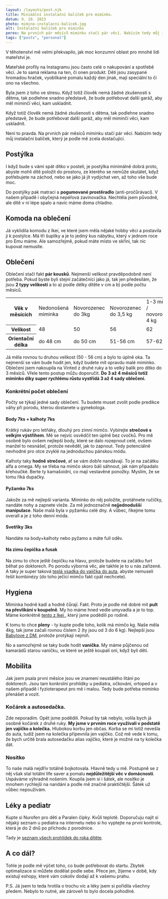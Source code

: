 ```yaml
---
layout: /layouts/post.njk
title: Minimální instalační balíček pro miminko.
datum: 9. 10. 2023
photo: mimino-instalacni-balicek.jpg
alt: Instalační balíček pro miminko
perex: Na prvních pár měsíců miminku stačí pár věcí. Nabízím tedy můj instalační balíček, který je podle mě zcela dostačující.
tags: ["posts", "personal"]
---
```


V těhotenství mě velmi překvapilo, jak moc konzumní oblast pro mnohé lidi mateřství je.

Mateřské profily na Instagramu jsou často celé o nakupování a spotřebě věcí. Je to samá reklama na ten, či onen produkt. Děti jsou zasypané hromadou hraček, vyoblíkané pomalu každý den jinak, mají speciální to či ono na všechno.

Byla jsem z toho ve stresu. Když totiž člověk nemá žádné zkušenosti s dětma, tak podlehne snadno představě, že bude potřebovat další garáž, aby měl miminčí věci, kam uskladnit.

<p class="citation__text">Když totiž člověk nemá žádné zkušenosti s dětma, tak podlehne snadno představě, že bude potřebovat další garáž, aby měl miminčí věci, kam uskladnit.</p>

Není to pravda. Na prvních pár měsíců miminku stačí pár věcí. Nabízím tedy můj instalační balíček, který je podle mě zcela dostačující.

## Postýlka

I když bude s vámi spát dítko v posteli, je postýlka minimálně dobrá proto, abyste mohli dítě položit do prostoru, ze kterého se nemůže skutálet, když potřebujete na záchod, nebo se jako já jít vydýchat ven, až toho vše bude moc.

Do postýlky pak matraci a **pogumované prostěradlo** (anti-pročůrávací). V našem případě i obyčejná nepéřová zavinovačka. Nechtěla jsem původně, ale dítě v ní lépe spalo a navíc máme doma chladno.

## Komoda na oblečení

Já vyklidila komodu z Ikei, ve které jsem měla nějaké hobby věci a postavila ji k postýlce. Má tři šuplíky a je to jediný kus nábytku, který v jednom roce pro Emu máme. Ale samozřejmě, pokud máte místo ve skříni, tak nic kupovat nemusíte.

## Oblečení

Oblečení stačí fakt **pár kousků**. Nejmenší velikost pravděpodobně není potřeba. Pokud byste byli stejní začátečníci jako já, tak jen předesílám, že jsou **2 typy velikostí** a to a) podle délky dítěte v cm a b) podle počtu měsíců.

<table class="post__table">

<tr>
<th class="post__tablehead">Věk v měsících</th>
<td class="post__tabledata">Nedonošená miminka</td>
<td class="post__tabledata">Novorozenec do 3kg</td>
<td class="post__tabledata">Novorozenec do 3,5 kg</td>
<td class="post__tabledata">1-3 měsíce / novorozenec 4 kg</td>
<td class="post__tabledata">3 měsíce</td>
</tr>

<tr>
<th class="post__tablehead">Velikost</th>
<td class="post__tabledata">48</td>
<td class="post__tabledata">50</td>
<td class="post__tabledata">56</td>
<td class="post__tabledata">62</td>
<td class="post__tabledata">68</td>
</tr>

<tr>
<th class="post__tablehead">Orientační délka</th>
<td class="post__tabledata">do 48 cm</td>
<td class="post__tabledata">do 50 cm</td>
<td class="post__tabledata">51-56 cm</td>
<td class="post__tabledata">57-62 cm</td>
<td class="post__tabledata">63-68 cm</td>
</tr>

</table>

Já měla rovnou tu druhou velikost (50 - 56 cm) a bylo to úplně oka. Ta nejmenší se vám bude hodit jen, když budete mít opravdu malé miminko. Oblečení jsem nakoupila na Vinted z druhé ruky a to velký balík pro dítko do 3 měsíců. Vřele tento postup můžu doporučit. **Do 3 až 4 měsíců totiž miminko díky super rychlému růstu vystřídá 3 až 4 sady oblečení.**

### Konkrétní počet oblečení

Počty se týkají jedné sady oblečení. Tu budete muset zvolit podle predikce váhy při porodu, kterou dostanete u gynekologa.

#### Body 7ks + kalhoty 7ks

Krátký rukáv pro letňáky, dlouhý pro zimní mimčo. Vybírejte **strečové s velkým výstřihem**. Mě se nejvíc osvědčil ten úplně bez cvočků. Pro mě osobně bylo ovšem nejlepší body, které se dalo rozepnout celé, ovšem manžel to nesnášel, protože nevěděl, jak to zapnout. Tedy potenciálně nevhodné pro otce zvyklé na jednoduchou pánskou módu.

Kalhoty taky **hodně strečové**, ať se vám dobře nandávají. To je na začátku alfa a omega. My se třeba na mimčo skoro báli sáhnout, jak nám připadalo křehoučké. Berte ty kamašoidní, co mají vestavěné ponožky. Myslím, že se tomu říká dupačky.

#### Pyžamko 7ks

Jakože za mě nejlepší varianta. Miminko do něj položíte, protáhnete ručičky, nandáte nohy a zapnete vleže. Za mě jednoznačně **nejjednodušší manipulace**. Naše malá byla v pyžamku celé dny. A vůbec, říkejme tomu overall a je z toho denní móda.

#### Svetříky 3ks

Nandáte na body+kalhoty nebo pyžamo a máte full oděv.

#### Na zimu čepička a fusak

Na zimu to chce ještě čepičku na hlavu, protože budete na začátku furt běhat po doktorech. Po porodu výborná věc, ale takhle je to u nás zařízené. A taky je super taková <a class="post__link" target="_blank" href="https://www.mamitati.cz/autosedacky/detska-zavinovacka-fusak-polar-bio-bavlna-bezova-baby-nellys-99117.html">teplá vsadka do vajíčka do auta</a>, abyste nemuseli řešit kombinézy (do toho ječící mimčo fakt cpát nechcete).

## Hygiena

Miminka hodně kadí a hodně čůrají. Fakt. Proto je podle mě dobré mít **pult na převlíkání v koupelně**. My ho máme hned vedle umyvadla a je to top. Máme konkrétně <a class="post__link" target="_blank" href="https://www.ikea.com/cz/cs/p/sniglar-prebalovaci-stul-buk-bila-20045205/">tento z Ikei </a>, který jsme podědili po rodině.

K tomu to chce **pleny** - ty kupte podle toho, kolik má mimčo kg. Naše měla 4kg, tak jsme začali rovnou číslem 2 (ty jsou od 3 do 6 kg). Nejlepší jsou <a class="post__link" target="_blank" href="https://www.dm.cz/pece-o-dite/plenky-a-doplnky-na-prebalovani/plenky?allCategories.id0=050101&pageSize0=30&sort0=editorial_relevance&brandName0=babylove&currentPage0=0">Babylove z DM</a>, protože protýkají nejmíň.

No a samozřejmě se taky bude hodit **vanička**. My máme půjčenou od kamarádů starou vaničku, ve které se ještě koupali oni, když byli děti.

## Mobilita

Jak jsem psala první měsíce jsou ve znamení neustálého lítání po doktorech. Jsou tam konkrolní prohlídky u pediatra, očkování, ortoped a v našem případě i fyzioterapeut pro mě i malou. Tedy bude potřeba miminko přenášet a vozit.

### Kočárek a autosedačka. 

Zde neporadím. Opět jsme podědili. Pokud by tak nebylo, volila bych já osobně kočárek z druhé ruky. **My jsme v prvním roce využívali v podstatě jen vajíčko a kolečka.** Hlubokou korbu jen občas. Korba se mi totiž nevešla do auta, tudíž jsem na kolečka připevnila jen vajíčko. Což mě vede k tomu, že bych určitě brala autosedačku alias vajíčko, které je možné na ty kolečka dát.

### Nosítko 

To naše malá nejdřív totálně bojkotovala. Hlavně tedy u mě. Postupně se z něj však stal totální life saver a pomalu **nejdůležitější věc v domácnosti**. Uspáváme výhradně nošením. Koupila jsem si i šátek, ale nosítko je mnohem rychlejší na nandání a podle mě značně praktičtější. Šátek už vůbec nepoužívám.

## Léky a pediatr

Kupte si Nurofen pro děti a Paralen čípky. Kvůli teplotě. Doporučuju najít si nějaký seznam u pediatra na internetu nebo si ho vyptejte na první kontrole, která je do 2 dnů po příchodu z porodnice.

Tady je <a class="post__link" target="_blank" href="https://www.losanova-pediamed.cz/preventivni-prohlidky-v-prvnim-roce">seznam všech prohlídek do roka dítěte</a>.

## A co dál?

Tohle je podle mě výčet toho, co bude potřebovat do startu. Zbytek optimalizace si můžete dodělat podle sebe. Přece jen, žijeme v době, kdy existují eshopy, které vám cokoliv dodají až k vašemu prahu.

P.S. Já jsem to teda hrotila o trochu víc a léky jsem si pořídila všechny předem. Nebylo to nutné, ale zároveň to bylo docela pohodlné.

